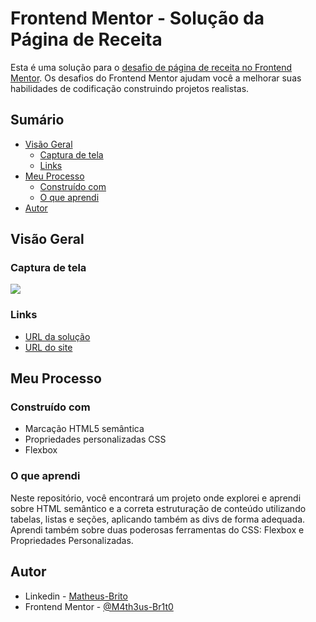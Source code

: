 # Frontend Mentor - Solução da Página de Receita

Esta é uma solução para o [desafio de página de receita no Frontend Mentor](https://www.frontendmentor.io/challenges/recipe-page-KiTsR8QQKm). Os desafios do Frontend Mentor ajudam você a melhorar suas habilidades de codificação construindo projetos realistas.

## Sumário

- [Visão Geral](#visão-geral)
  - [Captura de tela](#captura-de-tela)
  - [Links](#links)
- [Meu Processo](#meu-processo)
  - [Construído com](#construído-com)
  - [O que aprendi](#o-que-aprendi)
- [Autor](#autor)

## Visão Geral

### Captura de tela

![](./assets/images/Anima%C3%A7%C3%A3o.gif)

### Links

- [URL da solução](https://www.frontendmentor.io/solutions/recipe-page-using-css-flex-and-semantic-html-jeVODqmXBj)
- [URL do site](https://m4th3us-br1t0.github.io/recipe-page/)

## Meu Processo

### Construído com

- Marcação HTML5 semântica
- Propriedades personalizadas CSS
- Flexbox

### O que aprendi

Neste repositório, você encontrará um projeto onde explorei e aprendi sobre HTML semântico e a correta estruturação de conteúdo utilizando tabelas, listas e seções, aplicando também as divs de forma adequada. Aprendi também sobre duas poderosas ferramentas do CSS: Flexbox e Propriedades Personalizadas.

## Autor

- Linkedin - [Matheus-Brito](https://www.linkedin.com/in/matheus-brito06/)
- Frontend Mentor - [@M4th3us-Br1t0](https://www.frontendmentor.io/profile/M4th3us-Br1t0)